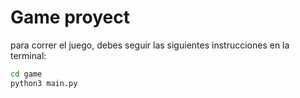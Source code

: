 # Game proyect 

para correr el juego, debes seguir las siguientes instrucciones en la terminal:

``` sh
cd game
python3 main.py
```
